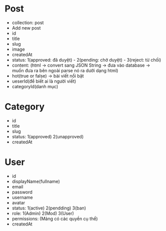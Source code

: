 # Post

- collection: post
- Add new post
- id
- title
- slug
- image
- createdAt
- status: 1(approved: đã duyệt) - 2(pending: chờ duyệt) - 3(reject: từ chối)
- content: (html -> convert sang JSON String -> đưa vào database -> muốn đưa ra bên ngoài parse nó ra dưới dạng html)
- hot(true or false) -> bài viết nổi bật
- ueserId(để biết ai là người viết)
- categoryId(danh mục)

# Category

- id
- title
- slug
- status: 1(approved) 2(unapproved)
- createdAt

# User

- id
- displayName(fullname)
- email
- password
- username
- avatar
- status: 1(active) 2(pendding) 3(ban)
- role: 1(Admin) 2(Mod) 3(User)
- permissions: (Mảng có các quyền cụ thể)
- createdAt
